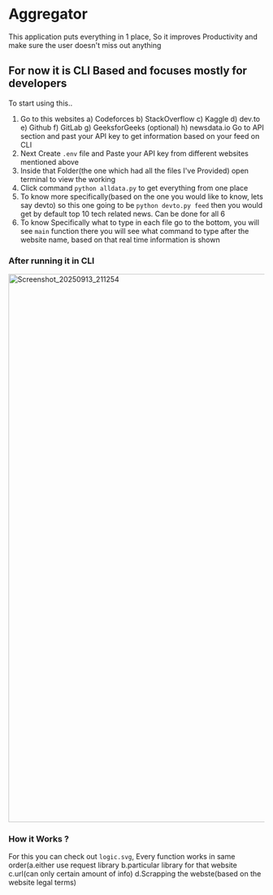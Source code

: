 # Aggregator
This application puts everything in 1 place, So it improves Productivity and make sure the user doesn't miss out anything

## For now it is CLI Based and focuses mostly for developers
To start using this..
1) Go to this websites
   a) Codeforces b) StackOverflow c) Kaggle d) dev.to e) Github f) GitLab g) GeeksforGeeks (optional) h) newsdata.io
 Go to API section and past your API key to get information based on your feed on CLI
2) Next Create `.env` file and Paste your API key from different websites mentioned above
3) Inside that Folder(the one which had all the files I've Provided) open terminal to view the working
4) Click command `python alldata.py` to get everything from one place
5) To know more specifically(based on the one you would like to know, lets say devto) so this one going to be `python devto.py feed` then you would get by default top 10 tech related news. Can be done for all 6
6) To know Specifically what to type in each file go to the bottom, you will see `main` function there you will see what command to type after the website name, based on that real time information is shown

### After running it in CLI
<img width="1920" height="1080" alt="Screenshot_20250913_211254" src="https://github.com/user-attachments/assets/bb843f7b-dd98-41f3-a4a8-586c2abc5312" />

### How it Works ?
For this you can check out `logic.svg`, Every function works in same order(a.either use request library b.particular library for that website c.url(can only certain amount of info) d.Scrapping the webste(based on the website legal terms)


